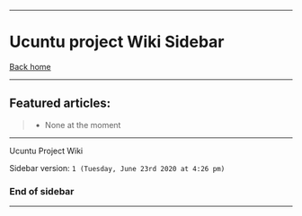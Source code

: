 
***

# Ucuntu project Wiki Sidebar

[Back home](https://github.com/seanpm2001/Ucuntu/wiki/)

***

## Featured articles:

> * None at the moment

***

Ucuntu Project Wiki

Sidebar version: `1 (Tuesday, June 23rd 2020 at 4:26 pm)`

### End of sidebar

***
